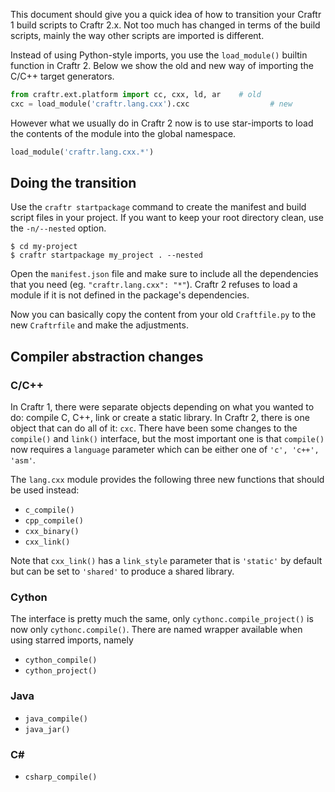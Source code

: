 This document should give you a quick idea of how to transition your Craftr 1
build scripts to Craftr 2.x. Not too much has changed in terms of the build
scripts, mainly the way other scripts are imported is different.

Instead of using Python-style imports, you use the `load_module()` builtin
function in Craftr 2. Below we show the old and new way of importing the C/C++
target generators.

```python
from craftr.ext.platform import cc, cxx, ld, ar    # old
cxc = load_module('craftr.lang.cxx').cxc                  # new
```

However what we usually do in Craftr 2 now is to use star-imports to
load the contents of the module into the global namespace.

```python
load_module('craftr.lang.cxx.*')
```

## Doing the transition

Use the `craftr startpackage` command to create the manifest and build script
files in your project. If you want to keep your root directory clean, use the
`-n/--nested` option.

    $ cd my-project
    $ craftr startpackage my_project . --nested

Open the `manifest.json` file and make sure to include all the dependencies
that you need (eg. `"craftr.lang.cxx": "*"`). Craftr 2 refuses to load a module if
it is not defined in the package's dependencies.

Now you can basically copy the content from your old `Craftfile.py` to the
new `Craftrfile` and make the adjustments.

## Compiler abstraction changes

### C/C++

In Craftr 1, there were separate objects depending on what you wanted to
do: compile C, C++, link or create a static library. In Craftr 2, there is
one object that can do all of it: `cxc`. There have been some changes to
the `compile()` and `link()` interface, but the most important one is that
`compile()` now requires a `language` parameter which can be either one of
`'c', 'c++', 'asm'`.

The `lang.cxx` module provides the following three new functions that should
be used instead:

- `c_compile()`
- `cpp_compile()`
- `cxx_binary()`
- `cxx_link()`

Note that `cxx_link()` has a `link_style` parameter that is `'static'` by
default but can be set to `'shared'` to produce a shared library.

### Cython

The interface is pretty much the same, only `cythonc.compile_project()` is now
only `cythonc.compile()`. There are named wrapper available when using starred
imports, namely

- `cython_compile()`
- `cython_project()`

### Java

- `java_compile()`
- `java_jar()`

### C#

- `csharp_compile()`
